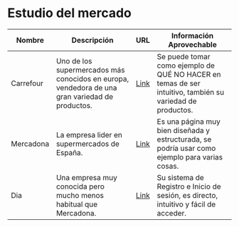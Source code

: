 # Estudio del mercado
Nombre        | Descripción   | URL         | Información  Aprovechable
------------- | ------------- | ----------- | -----------  
Carrefour     | Uno de los supermercados más conocidos en europa, vendedora de una gran variedad de productos.| [Link](https://www.carrefour.es) | Se puede tomar como ejemplo de QUÉ NO HACER en temas de ser intuitivo, también su variedad de productos.         
Mercadona  | La empresa lider en supermercados de España.               | [Link](https://tienda.mercadona.es)            | Es una página muy bien diseñada y estructurada, se podría usar como ejemplo para varias cosas.
Dia | Una empresa muy conocida pero mucho menos habitual que Mercadona. | [Link](https://www.dia.es/) | Su sistema de Registro e Inicio de sesión, es directo, intuitivo y fácil de acceder.


